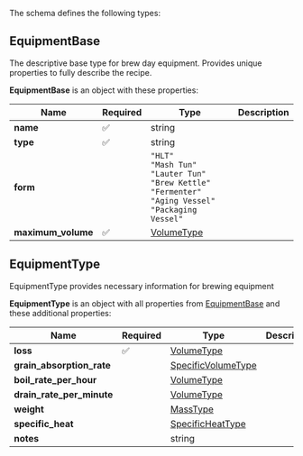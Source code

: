 The schema defines the following types:

## EquipmentBase 

The descriptive base type for brew day equipment. Provides unique properties to fully describe the recipe.

**EquipmentBase** is an object with these properties:

|Name|Required|Type|Description|
|--|--|--|--|
| **name** | :white_check_mark: | string|  |
| **type** | :white_check_mark: | string|  |
| **form** |  | `"HLT"`<br/>`"Mash Tun"`<br/>`"Lauter Tun"`<br/>`"Brew Kettle"`<br/>`"Fermenter"`<br/>`"Aging Vessel"`<br/>`"Packaging Vessel"`|  |
| **maximum_volume** | :white_check_mark: | [VolumeType](measureable_units.json.md#volumetype)|  |

## EquipmentType 

EquipmentType provides necessary information for brewing equipment

**EquipmentType** is an object with all properties from [EquipmentBase](#equipmentbase) and these additional properties:

|Name|Required|Type|Description|
|--|--|--|--|
| **loss** | :white_check_mark: | [VolumeType](measureable_units.json.md#volumetype)|  |
| **grain_absorption_rate** |  | [SpecificVolumeType](measureable_units.json.md#specificvolumetype)|  |
| **boil_rate_per_hour** |  | [VolumeType](measureable_units.json.md#volumetype)|  |
| **drain_rate_per_minute** |  | [VolumeType](measureable_units.json.md#volumetype)|  |
| **weight** |  | [MassType](measureable_units.json.md#masstype)|  |
| **specific_heat** |  | [SpecificHeatType](measureable_units.json.md#specificheattype)|  |
| **notes** |  | string|  |

